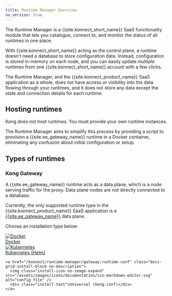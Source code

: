 ```yaml
---
title: Runtime Manager Overview
no_version: true
---
```


The Runtime Manager is a {{site.konnect_short_name}} SaaS functionality module
that lets you catalogue, connect to, and monitor the status of all runtimes in
one place.

With {{site.konnect_short_name}} acting as the control plane, a runtime
doesn't need a database to store configuration data. Instead, configuration
is stored in-memory on each node, and you can easily update multiple runtimes
from one {{site.konnect_short_name}} account with a few clicks.

The Runtime Manager, and the {{site.konnect_product_name}} SaaS application as
a whole, does not have access or visibility into the data flowing through your
runtimes, and it does not store any data except the state and connection details
for each runtime.

## Hosting runtimes

Kong does not host runtimes. You must provide your own runtime
instances.

The Runtime Manager aims to simplify this process by providing a
script to provision a {{site.ee_gateway_name}} runtime in a Docker container,
eliminating any confusion about initial configuration or setup.

## Types of runtimes

### Kong Gateway

A {{site.ee_gateway_name}} runtime acts as a data plane, which is a node
serving traffic for the proxy. Data plane nodes are not directly connected
to a database.

Currently, the only supported runtime type in the
{{site.konnect_product_name}} SaaS application is a [{{site.ee_gateway_name}}](/enterprise/)
data plane.

Choose an installation type below:

<div class="docs-grid-install">

  <a href="/konnect/runtime-manager/gateway-runtime-docker" class="docs-grid-install-block no-description">
    <img class="install-icon no-image-expand" src="https://doc-assets.konghq.com/install-logos/docker.png" alt="Docker" />
    <div class="install-text">Docker</div>
  </a>

  <a href="/konnect/runtime-manager/gateway-runtime-kubernetes" class="docs-grid-install-block no-description">
    <img class="install-icon no-image-expand" src="/assets/images/icons/documentation/kubernetes-logo.png" alt="Kubernetes" />
    <div class="install-text">Kubernetes (Helm)</div>
  </a>

    <a href="/konnect/runtime-manager/gateway-runtime-conf" class="docs-grid-install-block no-description">
      <img class="install-icon no-image-expand" src="/assets/images/icons/documentation/icn-markdown-editor.svg" alt="config file" />
      <div class="install-text">Universal (kong.conf)</div>
    </a>

</div>
